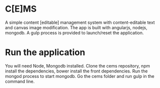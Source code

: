 # C[E]MS
A simple content [editable] management system with content-editable text and canvas image modification.
The app is built with angularjs, nodejs, mongodb.
A gulp process is provided to launch/reset the application.

# Run the application
You will need Node, Mongodb installed.
Clone the cems repository, npm install the dependencies, bower install the front dependencies.
Run the mongod process to start mongodb. Go the cems folder and run gulp in the command line.
